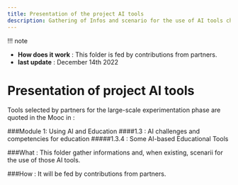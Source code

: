 ```yaml
---
title: Presentation of the project AI tools
description: Gathering of Infos and scenario for the use of AI tools chosen by the partners for the large-scale experimentation phase.
---
```


!!! note
  - **How does it work** : This folder is fed by contributions from partners.
  - **last update** : December 14th 2022

# Presentation of project AI tools

Tools selected by partners for the large-scale experimentation phase are quoted in the Mooc in :

###Module 1: Using AI and Education
####1.3 : AI challenges and competencies for education
#####1.3.4 : Some AI-based Educational Tools

###What :
This folder gather informations and, when existing, scenarii for the use of those AI tools.

###How :
It will be fed by contributions from partners.
